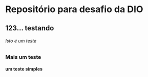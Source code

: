 # Repositório para desafio da DIO
## 123... testando


###### Isto é um teste

### Mais um teste
#### um teste simples
